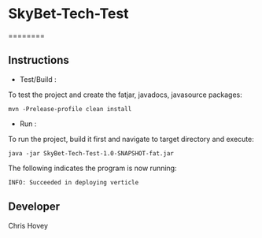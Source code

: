 # SkyBet-Tech-Test
========

Instructions
------------
- Test/Build :

To test the project and create the fatjar, javadocs, javasource packages:

    mvn -Prelease-profile clean install

- Run :

To run the project, build it first and navigate to target directory and execute:

    java -jar SkyBet-Tech-Test-1.0-SNAPSHOT-fat.jar

The following indicates the program is now running:

    INFO: Succeeded in deploying verticle

Developer
-----------
Chris Hovey

